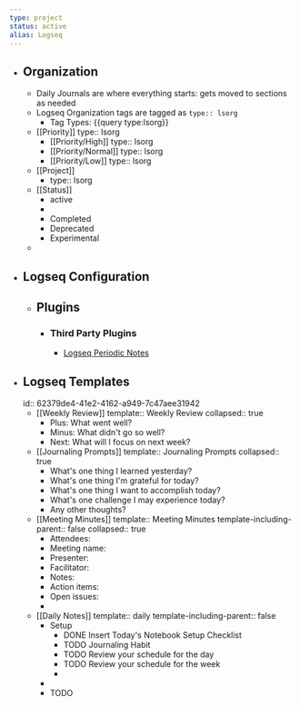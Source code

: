 ```yaml
---
type: project
status: active
alias: Logseq
---
```


- ## Organization
	- Daily Journals are where everything starts: gets moved to sections as needed
	- Logseq Organization tags are tagged as `type:: lsorg`
		- Tag Types: {{query type:lsorg}}
	- [[Priority]]
	  type:: lsorg
		- [[Priority/High]]
		  type:: lsorg
		- [[Priority/Normal]]
		  type:: lsorg
		- [[Priority/Low]]
		  type:: lsorg
	- [[Project]]
		- type:: lsorg
	- [[Status]]
		- active
		-
		- Completed
		- Deprecated
		- Experimental
	-
- ## Logseq Configuration
	- ## Plugins
		- ### Third Party Plugins
			- [Logseq Periodic Notes](https://github.com/brendonscript/logseq-periodic-notes)
- ## Logseq Templates
  id:: 62379de4-41e2-4162-a949-7c47aee31942
	- [[Weekly Review]]
	  template:: Weekly Review
	  collapsed:: true
		- Plus: What went well?
		- Minus: What didn't go so well?
		- Next: What will I focus on next week?
	- [[Journaling Prompts]]
	  template:: Journaling Prompts
	  collapsed:: true
		- What's one thing I learned yesterday?
		- What's one thing I'm grateful for today?
		- What's one thing I want to accomplish today?
		- What's one challenge I may experience today?
		- Any other thoughts?
	- [[Meeting Minutes]]
	  template:: Meeting Minutes
	  template-including-parent:: false
	  collapsed:: true
		- Attendees:
		- Meeting name:
		- Presenter:
		- Facilitator:
		- Notes:
		- Action items:
		- Open issues:
		-
	- [[Daily Notes]]
	  template:: daily
	  template-including-parent:: false
		- Setup
			- DONE Insert Today's Notebook Setup Checklist
			- TODO Journaling Habit
			- TODO Review your schedule for the day
			- TODO Review your schedule for the week
			-
		-
		- TODO